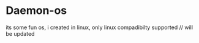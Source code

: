 # Daemon-os
its some fun os, i created in linux, only linux compadibilty supported // will be updated
